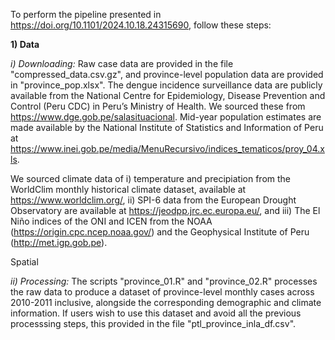 To perform the pipeline presented in https://doi.org/10.1101/2024.10.18.24315690, follow these steps:

**1) Data**

_i) Downloading:_ Raw case data are provided in the file "compressed_data.csv.gz", and province-level population data are provided in "province_pop.xlsx".
The dengue incidence surveillance data are publicly available from the National Centre for Epidemiology, Disease Prevention and Control (Peru CDC) in Peru’s Ministry of Health. We sourced these from https://www.dge.gob.pe/salasituacional. Mid-year population estimates are made available by the National Institute of Statistics and Information of Peru at https://www.inei.gob.pe/media/MenuRecursivo/indices_tematicos/proy_04.xls. 

We sourced climate data of i) temperature and precipiation from the WorldClim monthly historical climate dataset, available at https://www.worldclim.org/, ii) SPI-6 data from the European Drought Observatory are available at https://jeodpp.jrc.ec.europa.eu/, and iii) The El Niño indices of the ONI and ICEN from the NOAA (https://origin.cpc.ncep.noaa.gov/) and the Geophysical Institute of Peru (http://met.igp.gob.pe). 

Spatial 

_ii) Processing:_ The scripts "province_01.R" and "province_02.R" processes the raw data to produce a dataset of province-level monthly cases across 2010-2011 inclusive, alongside the corresponding demographic and climate information. 
If users wish to use this dataset and avoid all the previous processsing steps, this provided in the file "ptl_province_inla_df.csv".


